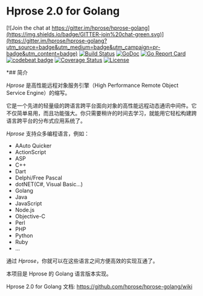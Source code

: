# Hprose 2.0 for Golang

[![Join the chat at https://gitter.im/hprose/hprose-golang](https://img.shields.io/badge/GITTER-join%20chat-green.svg)](https://gitter.im/hprose/hprose-golang?utm_source=badge&utm_medium=badge&utm_campaign=pr-badge&utm_content=badge)
[![Build Status](https://travis-ci.org/hprose/hprose-golang.svg?branch=master)](https://travis-ci.org/hprose/hprose-golang)
[![GoDoc](https://godoc.org/github.com/hprose/hprose-golang?status.svg&style=flat)](https://godoc.org/github.com/hprose/hprose-golang)
[![Go Report Card](https://goreportcard.com/badge/github.com/hprose/hprose-golang)](https://goreportcard.com/report/github.com/hprose/hprose-golang)
[![codebeat badge](https://img.shields.io/badge/codebeat-A-398b39.svg)](https://codebeat.co/projects/github-com-hprose-hprose-golang)
[![Coverage Status](https://coveralls.io/repos/github/hprose/hprose-golang/badge.svg?branch=master)](https://coveralls.io/github/hprose/hprose-golang?branch=master)
[![License](https://img.shields.io/github/license/hprose/hprose-golang.svg)](http://opensource.org/licenses/MIT)

*## 简介
 
 *Hprose* 是高性能远程对象服务引擎（High Performance Remote Object Service Engine）的缩写。
 
 它是一个先进的轻量级的跨语言跨平台面向对象的高性能远程动态通讯中间件。它不仅简单易用，而且功能强大。你只需要稍许的时间去学习，就能用它轻松构建跨语言跨平台的分布式应用系统了。
 
 *Hprose* 支持众多编程语言，例如：
 
 * AAuto Quicker
 * ActionScript
 * ASP
 * C++
 * Dart
 * Delphi/Free Pascal
 * dotNET(C#, Visual Basic...)
 * Golang
 * Java
 * JavaScript
 * Node.js
 * Objective-C
 * Perl
 * PHP
 * Python
 * Ruby
 * ...
 
 通过 *Hprose*，你就可以在这些语言之间方便高效的实现互通了。
 
 本项目是 Hprose 的 Golang 语言版本实现。
 
 Hprose 2.0 for Golang 文档: https://github.com/hprose/hprose-golang/wiki